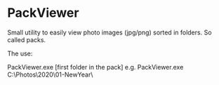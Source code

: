 # PackViewer
Small utility to easily view photo images (jpg/png) sorted in folders. So called packs.

The use:

  PackViewer.exe [first folder in the pack] e.g. PackViewer.exe C:\Photos\2020\01-NewYear\
  
